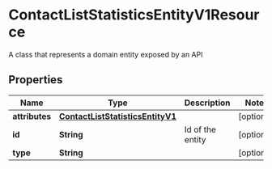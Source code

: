 

# ContactListStatisticsEntityV1Resource

A class that represents a domain entity exposed by an API

## Properties

Name | Type | Description | Notes
------------ | ------------- | ------------- | -------------
**attributes** | [**ContactListStatisticsEntityV1**](ContactListStatisticsEntityV1.md) |  |  [optional]
**id** | **String** | Id of the entity |  [optional]
**type** | **String** |  |  [optional]



